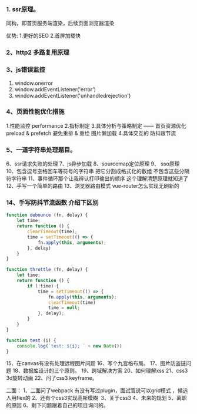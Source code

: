 ### 1. ssr原理。
同构，即首页服务端渲染，后续页面浏览器渲染

优势:
1.更好的SEO
2.首屏加载快


### 2、http2 多路复用原理 
### 3、js错误监控 

1. window.onerror
2. window.addEventListener('error')
3. window.addEventListener('unhandledrejection')

### 4、页面性能优化措施 

1.性能监控 performance
2.指标制定
3.具体分析与策略制定 —— 首页资源优化  preload & prefetch  避免重排 & 重绘  图片懒加载
4.具体交互的 防抖跟节流



### 5、一道字符串处理题目。
6、ssr请求失败的处理 
7、js异步加载 
8、sourcemap定位原理 
9、 sso原理 
10、包含逗号空格回车等符号的字符串 把它分割成格式化的数组 不包含这些分隔符字符串 
11、事件循环那个让我辨认打印输出的顺序 这个理解清楚原理就知道了 
12、手写一个简单的路由 
13、浏览器路由模式 vue-router怎么实现无刷新的 
### 14、手写防抖节流函数 介绍下区别 
```js
function debounce (fn, delay) {
    let time;
    return function () {
        clearTimeout(time);
        time = setTimeout(() => {
            fn.apply(this, arguments);
        }, delay)
    }
}

function throttle (fn, delay) {
    let time;
    return function () {
        if (!time) {
            time = setTimeout(() => {
                fn.apply(this, arguments);
                clearTimeout(time)
                time = null;
            }, delay);
        }
    }
}

function test (i) {
    console.log(`test: ${i}; ` + new Date())
}
```
15、在canvas有没有处理远程图片问题 
16、写个九宫格布局。
17、图片防盗链问题 
18、数据库设计的三个原则。
19、跨域解决方案 
20、如何理解xss 
21、css3 3d旋转动画 
22、问了css3 keyframe。



二面：
1、二面问了webpack 有没有写过plugin，面试官说可以grid模式 ，候选人用flex的
2、还有个css3实现高斯模糊 
3、关于css3
4、未来的规划
5、离职的原因
6、剩下问题跟着自己的项目询问的。
